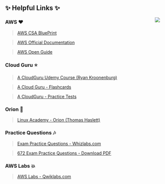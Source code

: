 ## :sparkles: Helpful Links :sparkles:

<img align="right"  src="https://github.com/Girish400/AWS/blob/master/AWS%20Logo.png">


### AWS   :heart:

>[AWS CSA BluePrint](http://awstrainingandcertification.s3.amazonaws.com/production/AWS_certified_solutions_architect_associate_blueprint.pdf)

>[AWS Official Documentation](https://aws.amazon.com/documentation/)

>[AWS Open Guide](https://github.com/open-guides/og-aws)



### Cloud Guru   :star:

>[A CloudGuru Udemy Course (Ryan Kroonenburg)](https://www.udemy.com/aws-certified-solutions-architect-associate/learn/v4/content)

>[A Cloud Guru - Flashcards](https://www.brainscape.com/packs/a-cloud-guru-aws-solutions-architect-associate-exam-8796087)

>[A CloudGuru - Practice Tests](https://www.udemy.com/aws-certified-solutions-architect-associate-practice-tests/learn/v4/content)



### Orion  :star2:

>[Linux Academy - Orion (Thomas Haslett) ](http://bit.ly/2nB2gRi)



### Practice Questions  :notes:

>[Exam Practice Questions - Whizlabs.com](https://www.whizlabs.com/)

>[672 Exam Practice Questions - Download PDF](https://github.com/Girish400/AWS/blob/master/AWS/AWS%20MD%20files/hello.pdf)



### AWS Labs  :collision:

>[AWS Labs - Qwiklabs.com](https://qwiklabs.com/catalog?cloud=AWS)




